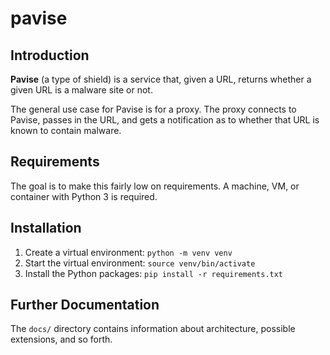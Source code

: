 # pavise

## Introduction

**Pavise** (a type of shield) is a service that, given a URL, returns whether a given URL is a malware site or not.

The general use case for Pavise is for a proxy. The proxy connects to Pavise, passes in the URL, and gets a notification as to whether that URL is known to contain malware.

## Requirements

The goal is to make this fairly low on requirements. A machine, VM, or container with Python 3 is required.

## Installation

1. Create a virtual environment: `python -m venv venv`
2. Start the virtual environment: `source venv/bin/activate`
3. Install the Python packages: `pip install -r requirements.txt`

## Further Documentation

The `docs/` directory contains information about architecture, possible extensions, and so forth.

